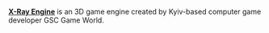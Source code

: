 [**X-Ray Engine**](https://www.igdb.com/game_engines/x-ray-engine) is an 3D game engine created by Kyiv-based computer game developer GSC Game World.